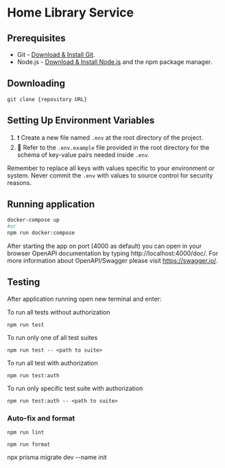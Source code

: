 # Home Library Service

## Prerequisites

- Git - [Download & Install Git](https://git-scm.com/downloads).
- Node.js - [Download & Install Node.js](https://nodejs.org/en/download/) and the npm package manager.

## Downloading

```
git clone {repository URL}
```

## Setting Up Environment Variables

1. ❗ Create a new file named `.env` at the root directory of the project.
2. 📌 Refer to the `.env.example` file provided in the root directory for the schema of key-value pairs needed inside `.env`.

Remember to replace all keys with values specific to your environment or system. Never commit the `.env` with values to source control for security reasons.

## Running application

```bash
docker-compose up 
#or 
npm run docker:compose
```

After starting the app on port (4000 as default) you can open
in your browser OpenAPI documentation by typing http://localhost:4000/doc/.
For more information about OpenAPI/Swagger please visit https://swagger.io/.

## Testing

After application running open new terminal and enter:

To run all tests without authorization

```
npm run test
```

To run only one of all test suites

```
npm run test -- <path to suite>
```

To run all test with authorization

```
npm run test:auth
```

To run only specific test suite with authorization

```
npm run test:auth -- <path to suite>
```

### Auto-fix and format

```
npm run lint
```

```
npm run format
```


npx prisma migrate dev --name init
